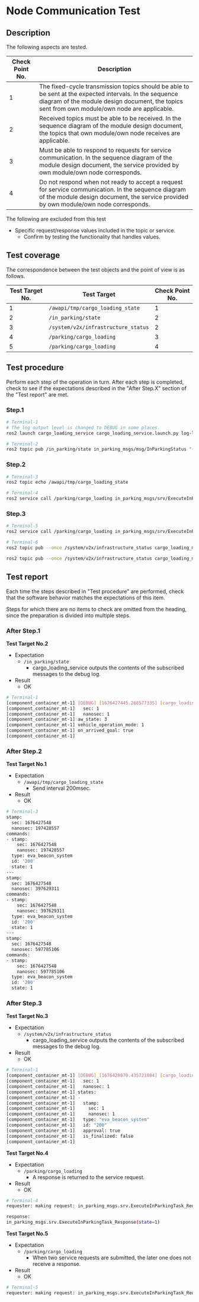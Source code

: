 # Node Communication Test

## Description

The following aspects are tested.

|Check Point No.|Description|
|---|---|
|1|The fixed-cycle transmission topics should be able to be sent at the expected intervals. In the sequence diagram of the module design document, the topics sent from own module/own node are applicable.|
|2|Received topics must be able to be received. In the sequence diagram of the module design document, the topics that own module/own node receives are applicable.|
|3|Must be able to respond to requests for service communication. In the sequence diagram of the module design document, the service provided by own module/own node corresponds.|
|4|Do not respond when not ready to accept a request for service communication. In the sequence diagram of the module design document, the service provided by own module/own node corresponds.|

The following are excluded from this test

* Specific request/response values included in the topic or service.
  * Confirm by testing the functionality that handles values.

## Test coverage

The correspondence between the test objects and the point of view is as follows.

|Test Target No.|Test Target|Check Point No.|
|---|---|---|
|1| `/awapi/tmp/cargo_loading_state`              |1|
|2| `/in_parking/state`                           |2|
|3| `/system/v2x/infrastructure_status`           |2|
|4| `/parking/cargo_loading`                      |3|
|5| `/parking/cargo_loading`                      |4|

## Test procedure

Perform each step of the operation in turn. After each step is completed, check to see if the expectations described in the "After Step.X" section of the "Test report" are met.

### Step.1

```sh
# Terminal-1
# The log output level is changed to DEBUG in some places.
ros2 launch cargo_loading_service cargo_loading_service.launch.py log-level:=debug
```

```sh
# Terminal-2
ros2 topic pub /in_parking/state in_parking_msgs/msg/InParkingStatus "{stamp: {sec: 1, nanosec: 1}, aw_state: 3, vehicle_operation_mode: 1, on_arrived_goal: true}"
```

### Step.2

```sh
# Terminal-3
ros2 topic echo /awapi/tmp/cargo_loading_state
```

```sh
# Terminal-4
ros2 service call /parking/cargo_loading in_parking_msgs/srv/ExecuteInParkingTask "{key: '100', value: '200'}"
```


### Step.3

```sh
# Terminal-5
ros2 service call /parking/cargo_loading in_parking_msgs/srv/ExecuteInParkingTask "{key: '100', value: '201'}"
```

```sh
# Terminal-6
ros2 topic pub --once /system/v2x/infrastructure_status cargo_loading_msgs/msg/LoadingInfrastructureStateArray "{stamp: {sec: 1, nanosec: 1}, states: [{stamp: {sec: 1, nanosec: 1}, type: 'eva_beacon_system', id: '201', approval: true, is_finalized: false}]}"

ros2 topic pub --once /system/v2x/infrastructure_status cargo_loading_msgs/msg/LoadingInfrastructureStateArray "{stamp: {sec: 1, nanosec: 1}, states: [{stamp: {sec: 1, nanosec: 1}, type: 'eva_beacon_system', id: '200', approval: true, is_finalized: false}]}"
```

## Test report

Each time the steps described in "Test procedure" are performed, check that the software behavior matches the expectations of this item.

Steps for which there are no items to check are omitted from the heading, since the preparation is divided into multiple steps.

### After Step.1

**Test Target No.2**

- Expectation
  - `/in_parking/state`
    - cargo_loading_service outputs the contents of the subscribed messages to the debug log.
- Result
  - OK

```sh
# Terminal-1
[component_container_mt-1] [DEBUG] [1676427445.268577335] [cargo_loading.cargo_loading_service]: Subscribed /in_parking/state:stamp:
[component_container_mt-1]   sec: 1
[component_container_mt-1]   nanosec: 1
[component_container_mt-1] aw_state: 3
[component_container_mt-1] vehicle_operation_mode: 1
[component_container_mt-1] on_arrived_goal: true
[component_container_mt-1] 
```

### After Step.2

**Test Target No.1**

- Expectation
  - `/awapi/tmp/cargo_loading_state`
    - Send interval 200msec.
- Result
  - OK

```sh
# Terminal-3
stamp:
  sec: 1676427548
  nanosec: 197428557
commands:
- stamp:
    sec: 1676427548
    nanosec: 197428557
  type: eva_beacon_system
  id: '200'
  state: 1
---
stamp:
  sec: 1676427548
  nanosec: 397629311
commands:
- stamp:
    sec: 1676427548
    nanosec: 397629311
  type: eva_beacon_system
  id: '200'
  state: 1
---
stamp:
  sec: 1676427548
  nanosec: 597785106
commands:
- stamp:
    sec: 1676427548
    nanosec: 597785106
  type: eva_beacon_system
  id: '200'
  state: 1
```

### After Step.3

**Test Target No.3**

- Expectation
  - `/system/v2x/infrastructure_status`
    - cargo_loading_service outputs the contents of the subscribed messages to the debug log.
- Result
  - OK

```sh
# Terminal-1
[component_container_mt-1] [DEBUG] [1676428070.435721084] [cargo_loading.cargo_loading_service]: Subscribed /system/v2x/cargo_loading_status:stamp:
[component_container_mt-1]   sec: 1
[component_container_mt-1]   nanosec: 1
[component_container_mt-1] states:
[component_container_mt-1] -
[component_container_mt-1]   stamp:
[component_container_mt-1]     sec: 1
[component_container_mt-1]     nanosec: 1
[component_container_mt-1]   type: "eva_beacon_system"
[component_container_mt-1]   id: "200"
[component_container_mt-1]   approval: true
[component_container_mt-1]   is_finalized: false
[component_container_mt-1] 
```

**Test Target No.4**

- Expectation
  - `/parking/cargo_loading`
    - A response is returned to the service request.
- Result
  - OK

```sh
# Terminal-4
requester: making request: in_parking_msgs.srv.ExecuteInParkingTask_Request(key='100', value='200')

response:
in_parking_msgs.srv.ExecuteInParkingTask_Response(state=1)

```

**Test Target No.5**

- Expectation
  - `/parking/cargo_loading`
    - When two service requests are submitted, the later one does not receive a response.
- Result
  - OK

```sh
# Terminal-5
requester: making request: in_parking_msgs.srv.ExecuteInParkingTask_Request(key='100', value='201')


```
